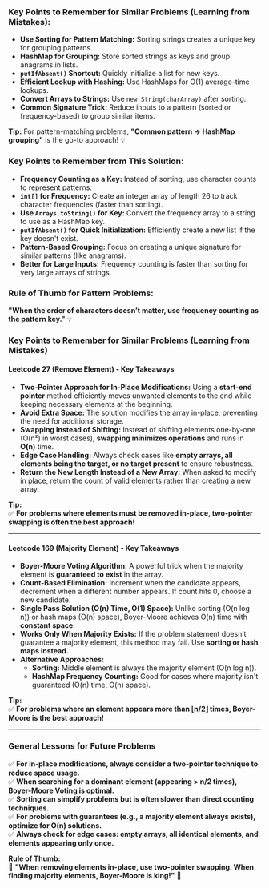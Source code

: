 ### Key Points to Remember for Similar Problems (Learning from Mistakes):  

- **Use Sorting for Pattern Matching:** Sorting strings creates a unique key for grouping patterns.  
- **HashMap for Grouping:** Store sorted strings as keys and group anagrams in lists.  
- **`putIfAbsent()` Shortcut:** Quickly initialize a list for new keys.  
- **Efficient Lookup with Hashing:** Use HashMaps for O(1) average-time lookups.  
- **Convert Arrays to Strings:** Use `new String(charArray)` after sorting.  
- **Common Signature Trick:** Reduce inputs to a pattern (sorted or frequency-based) to group similar items.  

**Tip:** For pattern-matching problems, **"Common pattern → HashMap grouping"** is the go-to approach! 💡


### Key Points to Remember from This Solution:  

- **Frequency Counting as a Key:** Instead of sorting, use character counts to represent patterns.  
- **`int[]` for Frequency:** Create an integer array of length 26 to track character frequencies (faster than sorting).  
- **Use `Arrays.toString()` for Key:** Convert the frequency array to a string to use as a HashMap key.  
- **`putIfAbsent()` for Quick Initialization:** Efficiently create a new list if the key doesn't exist.  
- **Pattern-Based Grouping:** Focus on creating a unique signature for similar patterns (like anagrams).  
- **Better for Large Inputs:** Frequency counting is faster than sorting for very large arrays of strings.  

### **Rule of Thumb for Pattern Problems:**  
**"When the order of characters doesn’t matter, use frequency counting as the pattern key."** 💡


### **Key Points to Remember for Similar Problems (Learning from Mistakes)**  

#### **Leetcode 27 (Remove Element) - Key Takeaways**  
- **Two-Pointer Approach for In-Place Modifications:** Using a **start-end pointer** method efficiently moves unwanted elements to the end while keeping necessary elements at the beginning.  
- **Avoid Extra Space:** The solution modifies the array in-place, preventing the need for additional storage.  
- **Swapping Instead of Shifting:** Instead of shifting elements one-by-one (O(n²) in worst cases), **swapping minimizes operations** and runs in **O(n)** time.  
- **Edge Case Handling:** Always check cases like **empty arrays, all elements being the target, or no target present** to ensure robustness.  
- **Return the New Length Instead of a New Array:** When asked to modify in place, return the count of valid elements rather than creating a new array.  

**Tip:**  
✅ **For problems where elements must be removed in-place, two-pointer swapping is often the best approach!**  

---

#### **Leetcode 169 (Majority Element) - Key Takeaways**  
- **Boyer-Moore Voting Algorithm:** A powerful trick when the majority element is **guaranteed to exist** in the array.  
- **Count-Based Elimination:** Increment when the candidate appears, decrement when a different number appears. If count hits 0, choose a new candidate.  
- **Single Pass Solution (O(n) Time, O(1) Space):** Unlike sorting (O(n log n)) or hash maps (O(n) space), Boyer-Moore achieves O(n) time with **constant space**.  
- **Works Only When Majority Exists:** If the problem statement doesn’t guarantee a majority element, this method may fail. Use **sorting or hash maps instead.**  
- **Alternative Approaches:**  
  - **Sorting:** Middle element is always the majority element (O(n log n)).  
  - **HashMap Frequency Counting:** Good for cases where majority isn't guaranteed (O(n) time, O(n) space).  

**Tip:**  
✅ **For problems where an element appears more than ⌊n/2⌋ times, Boyer-Moore is the best approach!**  

---

### **General Lessons for Future Problems**  
✅ **For in-place modifications, always consider a two-pointer technique to reduce space usage.**  
✅ **When searching for a dominant element (appearing > n/2 times), Boyer-Moore Voting is optimal.**  
✅ **Sorting can simplify problems but is often slower than direct counting techniques.**  
✅ **For problems with guarantees (e.g., a majority element always exists), optimize for O(n) solutions.**  
✅ **Always check for edge cases: empty arrays, all identical elements, and elements appearing only once.**  

**Rule of Thumb:**  
📌 **"When removing elements in-place, use two-pointer swapping. When finding majority elements, Boyer-Moore is king!"** 🚀
